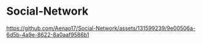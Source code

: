 # Social-Network


https://github.com/Aenao17/Social-Network/assets/131599239/9e00506a-6d5b-4a9e-8622-8a0aaf9586b1

